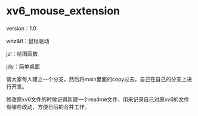 # xv6_mouse_extension

version：1.0

whz&fl：鼠标驱动

jzl：绘图函数

jdy：简单桌面

请大家每人建立一个分支，然后将main里面的copy过去，自己在自己的分支上进行开发。

修改原xv6文件的时候记得新建一个readme文件，用来记录自己对原xv6的文件有哪些改动，方便日后的合并工作。